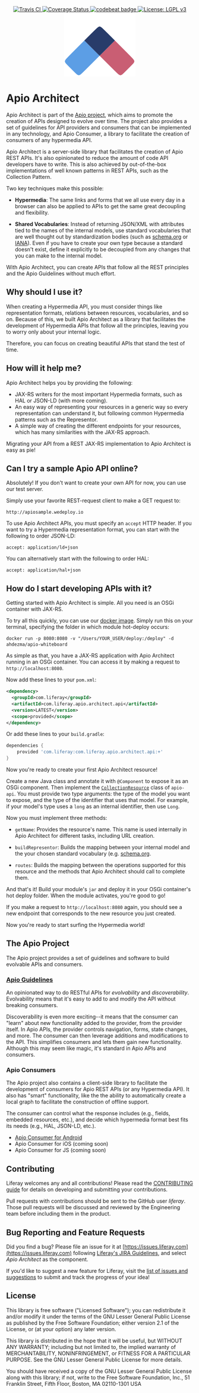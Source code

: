 <div align="center">
    <a href="https://travis-ci.org/liferay/com-liferay-apio-architect">
        <img src="https://travis-ci.org/liferay/com-liferay-apio-architect.svg?branch=master" alt="Travis CI" />
    </a>
    <a href='https://coveralls.io/github/liferay/com-liferay-apio-architect?branch=master'>
        <img src='https://coveralls.io/repos/github/liferay/com-liferay-apio-architect/badge.svg?branch=master' alt='Coverage Status' />
    </a>
    <a href="https://codebeat.co/projects/github-com-liferay-com-liferay-apio-architect-master">
        <img alt="codebeat badge" src="https://codebeat.co/badges/bb871bcd-dd93-49f2-a8bc-6166169b0e44" />
    </a>
    <a href='https://www.gnu.org/licenses/lgpl-3.0'>
        <img src='https://img.shields.io/badge/License-LGPL%20v3-blue.svg' alt='License: LGPL v3' />
    </a>
</div>

<div align="center">
    <img src="./images/logo.png"/>
</div>

# Apio Architect

Apio Architect is part of the [Apio project](#the-apio-project), which aims to promote the creation of APIs designed to evolve over time. The project also provides a set of guidelines for API providers and consumers that can be implemented in any technology, and Apio Consumer, a library to facilitate the creation of consumers of any hypermedia API.

Apio Architect is a server-side library that facilitates the creation of Apio REST APIs. It's also opinionated to reduce the amount of code API developers have to write. This is also achieved by out-of-the-box implementations of well known patterns in REST APIs, such as the Collection Pattern.

Two key techniques make this possible:

- **Hypermedia**: The same links and forms that we all use every day in a browser can also be applied to APIs to get the same great decoupling and flexibility.

- **Shared Vocabularies**: Instead of returning JSON/XML with attributes tied to the names of the internal models, use standard vocabularies that are well thought out by standardization bodies (such as [schema.org](https://schema.org) or [IANA](https://www.iana.org/assignments/link-relations/link-relations.xhtml)). Even if you have to create your own type because a standard doesn't exist, define it explicitly to be decoupled from any changes that you can make to the internal model.

With Apio Architect, you can create APIs that follow all the REST principles and the Apio Guidelines without much effort.

## Why should I use it?

When creating a Hypermedia API, you must consider things like representation formats, relations between resources, vocabularies, and so on. Because of this, we built Apio Architect as a library that facilitates the development of Hypermedia APIs that follow all the principles, leaving you to worry only about your internal logic.

Therefore, you can focus on creating beautiful APIs that stand the test of time.

## How will it help me?

Apio Architect helps you by providing the following:

- JAX-RS writers for the most important Hypermedia formats, such as HAL or JSON-LD (with more coming).
- An easy way of representing your resources in a generic way so every representation can understand it, but following common Hypermedia patterns such as the Representor.
- A simple way of creating the different endpoints for your resources, which has many similarities with the JAX-RS approach.

Migrating your API from a REST JAX-RS implementation to Apio Architect is easy as pie!

## Can I try a sample Apio API online?

Absolutely! If you don't want to create your own API for now, you can use our test server.

Simply use your favorite REST-request client to make a GET request to:

    http://apiosample.wedeploy.io

To use Apio Architect APIs, you must specify an `accept` HTTP header. If you want to try a Hypermedia representation format, you can start with the following to order JSON-LD:

    accept: application/ld+json

You can alternatively start with the following to order HAL:

    accept: application/hal+json

## How do I start developing APIs with it?

Getting started with Apio Architect is simple. All you need is an OSGi container with JAX-RS.

To try all this quickly, you can use our [docker image](https://hub.docker.com/r/ahdezma/apio-whiteboard/). Simply run this on your terminal, specifying the folder in which module hot-deploy occurs:

    docker run -p 8080:8080 -v "/Users/YOUR_USER/deploy:/deploy" -d ahdezma/apio-whiteboard

As simple as that, you have a JAX-RS application with Apio Architect running in an OSGi container. You can access it by making a request to `http://localhost:8080`.

Now add these lines to your `pom.xml`:

```xml
<dependency>
  <groupId>com.liferay</groupId>
  <artifactId>com.liferay.apio.architect.api</artifactId>
  <version>LATEST</version>
  <scope>provided</scope>
</dependency>
```

Or add these lines to your `build.gradle`:

```groovy
dependencies {
	provided 'com.liferay:com.liferay.apio.architect.api:+'
}
```

Now you're ready to create your first Apio Architect resource!

Create a new Java class and annotate it with `@Component` to expose it as an OSGi component. Then implement the [`CollectionResource`](https://github.com/liferay/com-liferay-apio-architect/blob/master/apio-architect-api/src/main/java/com/liferay/apio/architect/resource/CollectionResource.java) class of `apio-api`. You must provide two type arguments: the type of the model you want to expose, and the type of the identifier that uses that model. For example, if your model's type uses a `long` as an internal identifier, then use `Long`.

Now you must implement three methods:

- `getName`: Provides the resource's name. This name is used internally in Apio Architect for different tasks, including URL creation.

- `buildRepresentor`: Builds the mapping between your internal model and the your chosen standard vocabulary (e.g. [schema.org](https://schema.org).

- `routes`: Builds the mapping between the operations supported for this resource and the methods that Apio Architect should call to complete them.

And that's it! Build your module's `jar` and deploy it in your OSGi container's hot deploy folder. When the module activates, you're good to go!

If you make a request to `http://localhost:8080` again, you should see a new endpoint that corresponds to the new resource you just created.

Now you're ready to start surfing the Hypermedia world!

## The Apio Project

The Apio project provides a set of guidelines and software to build evolvable APIs and consumers.

### [Apio Guidelines](https://apio.wedeploy.io/guidelines/)

An opinionated way to do RESTful APIs for *evolvability* and *discoverability*. Evolvability means that it's easy to add to and modify the API without breaking consumers.

Discoverability is even more exciting--it means that the consumer can "learn" about new functionality added to the provider, from the provider itself. In Apio APIs, the provider controls navigation, forms, state changes, and more. The consumer can then leverage additions and modifications to the API. This simplifies consumers and lets them gain new functionality. Although this may seem like magic, it's standard in Apio APIs and consumers.

### Apio Consumers

The Apio project also contains a client-side library to facilitate the development of consumers for Apio REST APIs (or any Hypermedia API). It also has "smart" functionality, like the the ability to automatically create a local graph to facilitate the construction of offline support.

The consumer can control what the response includes (e.g., fields, embedded resources, etc.), and decide which hypermedia format best fits its needs (e.g., HAL, JSON-LD, etc.).

- [Apio Consumer for Android](https://github.com/liferay-mobile/apio-consumer-android)
- Apio Consumer for iOS (coming soon)
- Apio Consumer for JS (coming soon)

## Contributing
Liferay welcomes any and all contributions! Please read the [CONTRIBUTING guide](https://github.com/liferay/liferay-portal/blob/master/CONTRIBUTING.markdown) for details on developing and submitting your contributions.

Pull requests with contributions should be sent to the GitHub user *liferay*. Those pull requests will be discussed and reviewed by the Engineering team before including them in the product.

## Bug Reporting and Feature Requests
Did you find a bug? Please file an issue for it at [https://issues.liferay.com](https://issues.liferay.com) following [Liferay's JIRA Guidelines](http://www.liferay.com/community/wiki/-/wiki/Main/JIRA), and select *Apio Architect* as the component.

If you'd like to suggest a new feature for Liferay, visit the [list of issues and suggestions](https://issues.liferay.com/projects/APIO/issues) to submit and track the progress of your idea!

## License
This library is free software ("Licensed Software"); you can redistribute it and/or modify it under the terms of the GNU Lesser General Public License as published by the Free Software Foundation; either version 2.1 of the License, or (at your option) any later version.

This library is distributed in the hope that it will be useful, but WITHOUT ANY WARRANTY; including but not limited to, the implied warranty of MERCHANTABILITY, NONINFRINGEMENT, or FITNESS FOR A PARTICULAR PURPOSE. See the GNU Lesser General Public License for more details.

You should have received a copy of the GNU Lesser General Public License along with this library; if not, write to the Free Software Foundation, Inc., 51 Franklin Street, Fifth Floor, Boston, MA 02110-1301 USA